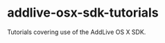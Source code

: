 addlive-osx-sdk-tutorials
=========================

Tutorials covering use of the AddLive OS X SDK.
